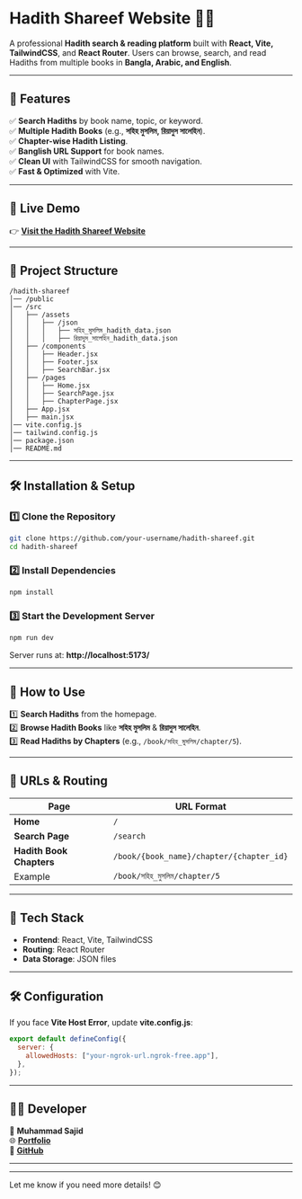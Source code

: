 # **Hadith Shareef Website** 📖✨  

A professional **Hadith search & reading platform** built with **React, Vite, TailwindCSS**, and **React Router**. Users can browse, search, and read Hadiths from multiple books in **Bangla, Arabic, and English**.

---

## **🌟 Features**
✅ **Search Hadiths** by book name, topic, or keyword.  
✅ **Multiple Hadith Books** (e.g., **সহিহ মুসলিম, রিয়াদুস সালেহিন**).  
✅ **Chapter-wise Hadith Listing**.  
✅ **Banglish URL Support** for book names.  
✅ **Clean UI** with TailwindCSS for smooth navigation.  
✅ **Fast & Optimized** with Vite.  

---

## **🚀 Live Demo**
👉 **[Visit the Hadith Shareef Website](https://hadis-shareef.vercel.app/)**  

---

## **📂 Project Structure**
```
/hadith-shareef
│── /public
│── /src
│   ├── /assets
│   │   ├── /json
│   │   │   ├── সহিহ_মুসলিম_hadith_data.json
│   │   │   ├── রিয়াদুস_সালেহিন_hadith_data.json
│   ├── /components
│   │   ├── Header.jsx
│   │   ├── Footer.jsx
│   │   ├── SearchBar.jsx
│   ├── /pages
│   │   ├── Home.jsx
│   │   ├── SearchPage.jsx
│   │   ├── ChapterPage.jsx
│   ├── App.jsx
│   ├── main.jsx
│── vite.config.js
│── tailwind.config.js
│── package.json
│── README.md
```

---

## **🛠️ Installation & Setup**
### **1️⃣ Clone the Repository**
```bash
git clone https://github.com/your-username/hadith-shareef.git
cd hadith-shareef
```

### **2️⃣ Install Dependencies**
```bash
npm install
```

### **3️⃣ Start the Development Server**
```bash
npm run dev
```
Server runs at: **http://localhost:5173/**  

---

## **📌 How to Use**
1️⃣ **Search Hadiths** from the homepage.  
2️⃣ **Browse Hadith Books** like **সহিহ মুসলিম** & **রিয়াদুস সালেহিন**.  
3️⃣ **Read Hadiths by Chapters** (e.g., `/book/সহিহ_মুসলিম/chapter/5`).  

---

## **🔗 URLs & Routing**
| Page | URL Format |
|------|------------|
| **Home** | `/` |
| **Search Page** | `/search` |
| **Hadith Book Chapters** | `/book/{book_name}/chapter/{chapter_id}` |
| Example | `/book/সহিহ_মুসলিম/chapter/5` |

---

## **🎨 Tech Stack**
- **Frontend**: React, Vite, TailwindCSS  
- **Routing**: React Router  
- **Data Storage**: JSON files  

---

## **🛠️ Configuration**
If you face **Vite Host Error**, update **vite.config.js**:  
```js
export default defineConfig({
  server: {
    allowedHosts: ["your-ngrok-url.ngrok-free.app"],
  },
});
```

---

## **👨‍💻 Developer**
📌 **Muhammad Sajid**  
🌐 **[Portfolio](https://sajid09.netlify.app/)**  
🔗 **[GitHub](https://github.com/ReXiOP/)**  

---



---

Let me know if you need more details! 😊